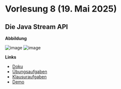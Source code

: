 # Vorlesung 8 (19. Mai 2025)

## Die Java Stream API

**Abbildung**

![image](https://github.com/user-attachments/assets/311e7e16-48c9-4c62-b267-a7f0f32ca582)
![image](https://github.com/user-attachments/assets/0fab1d2d-3c68-4619-98f6-69672afa9390)

**Links**

- [Doku](https://jappuccini.github.io/java-docs/production/documentation/java-stream-api)
- [Übungsaufgaben](https://jappuccini.github.io/java-docs/production/exercises/java-stream-api/)
- [Klausuraufgaben](https://jappuccini.github.io/java-docs/production/exam-exercises/exam-exercises-java2/queries/)
- [Demo](https://github.com/appenmaier/java_wwibe224/blob/main/src/main/java/main/D37_JavaStreamApi.java)
